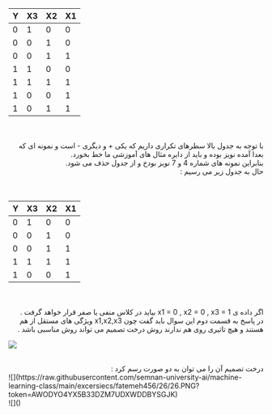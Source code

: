   
|     Y    |     X3    |     X2    |     X1    |
|----------|-----------|-----------|-----------|
|     0    |     1     |     0     |     0     |
|     0    |     0     |     1     |     0     |
|     0    |     0     |     1     |     1     |
|     1    |     1     |     0     |     0     |
|     1    |     1     |     1     |     1     |
|     1    |     0     |     0     |     1     |
|     1    |     0     |     1     |     1     |

<br/>
<br/>
<div dir="rtl">
با توجه به جدول بالا سطرهای تکراری داریم که یکی + و دیگری - است و نمونه ای که بعدا آمده نویز بوده و باید از دایره مثال های آموزشی ما خط بخورد.
<br/>
بنابراین نمونه های شماره 4 و 7 نویز بودخ و از جدول حذف می شود.
<br/>
حال به جدول زیر می رسیم :
</div>
<br/>
<br/>
  
|     Y    |     X3    |     X2    |     X1    |
|----------|-----------|-----------|-----------|
|     0    |     1     |     0     |     0     |
|     0    |     0     |     1     |     0     |
|     0    |     0     |     1     |     1     |
|     1    |     1     |     1     |     1     |
|     1    |     0     |     0     |     1     |
<br/>
<br/>
<div dir="rtl">
اگر داده ی x1 = 0 , x2 = 0 , x3 = 1 بیاید در کلاس منفی یا صفر قرار خواهد گرفت .
<br/>
در پاسخ به قسمت دوم این سوال باید گفت چون x1,x2,x3 ویژگی های  مستقل از هم هستند و هیچ تاثیری روی هم ندارند روش درخت تصمیم 
می تواند روش مناسبی باشد .
<br/>
  </div>
  
  ![](https://raw.githubusercontent.com/semnan-university-ai/machine-learning-class/main/excersiecs/fatemeh456/26/E26.jpg?token=AWODYOZSI75Y36KHR3JPSKTBYXICC)
  <br/>
  <br/>
  <div dir="rtl"">
درخت تصمیم آن را می توان به دو صورت رسم کرد :
</div>
![](https://raw.githubusercontent.com/semnan-university-ai/machine-learning-class/main/excersiecs/fatemeh456/26/26.PNG?token=AWODYO4YX5B33DZM7UDXWDDBYSGJK)
  <br/>
 ![]()
